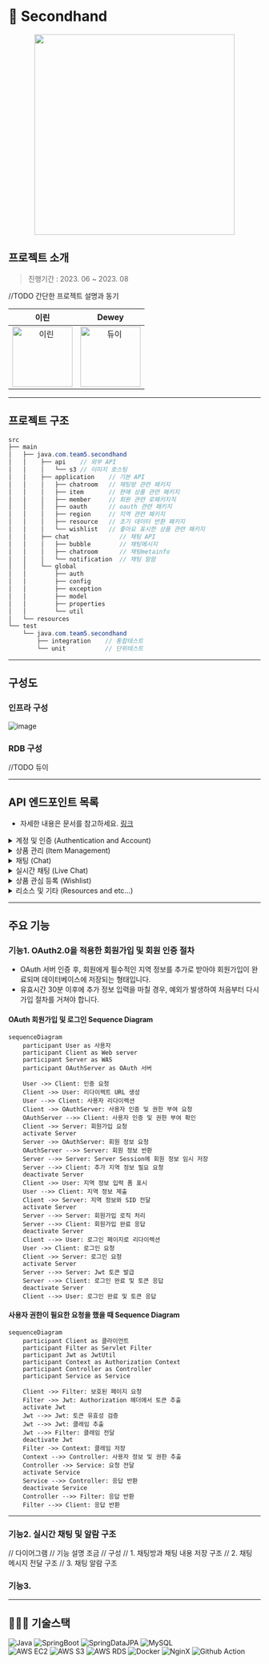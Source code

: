 # 👫 Secondhand

<p align="center"><img src="https://github.com/masters2023-2nd-project-05/second-hand/assets/107349637/a9b41627-4e9c-4efd-8435-3366f50e17e8" width=400></p>

## 프로젝트 소개
>  진행기간 : 2023. 06 ~ 2023. 08

//TODO 간단한 프로젝트 설명과 동기

| 이린 | Dewey |
|:--:|:--:|
|<img src="https://avatars.githubusercontent.com/u/103120173?v=4" alt="이린" width="120" height="120">|<img src="https://avatars.githubusercontent.com/u/115435482?v=4" alt="듀이" width="120" height="120">|

---
## 프로젝트 구조
```java
src
├── main
│   ├── java.com.team5.secondhand
│   │    ├── api    // 외부 API
│   │    │   └── s3 // 이미지 호스팅
│   │    ├── application    // 기본 API
│   │    │   ├── chatroom   // 채팅방 관련 패키지
│   │    │   ├── item       // 판매 상품 관련 패키지
│   │    │   ├── member     // 회원 관련 로패키지직
│   │    │   ├── oauth      // oauth 관련 패키지
│   │    │   ├── region     // 지역 관련 패키지
│   │    │   ├── resource   // 초기 데이터 반환 패키지
│   │    │   └── wishlist   // 좋아요 표시한 상품 관련 패키지
│   │    ├── chat              // 채팅 API
│   │    │   ├── bubble        // 채팅메시지
│   │    │   ├── chatroom      // 채팅metainfo
│   │    │   └── notification  // 채팅 알람
│   │    └── global
│   │        ├── auth
│   │        ├── config
│   │        ├── exception
│   │        ├── model
│   │        ├── properties
│   │        └── util
│   └── resources
└── test
    └── java.com.team5.secondhand
        ├── integration    // 통합테스트
        └── unit           // 단위테스트
```

---
## 구성도
### 인프라 구성
![image](https://github.com/masters2023-2nd-project-05/second-hand-BE/assets/103120173/9e6093ce-7618-411d-8ddf-738070a21865)

### RDB 구성
//TODO 듀이

---
## API 엔드포인트 목록
- 자세한 내용은 문서를 참고하세요. [링크](https://documenter.getpostman.com/view/27928775/2s9Y5Wy4Jc)

<details><summary>계정 및 인증 (Authentication and Account)</summary>
 
| 설명                                     | HTTP 메서드 | 엔드포인트                    |
|------------------------------------------|-------------|------------------------------|
| 사용자는 로그아웃 할 수 있다.             | GET         | /logout                      |
| 사용자는 OAuth를 통해 로그인 할 수 있다.  | GET         | /git/login?code={string}&env={PROD} |
| 사용자는 회원가입을 할 수 있다 (Github/일반 가입). | POST | /join |
| 사용자는 아이디 중복확인을 할 수 있다.     | GET         | /join/availability?memberId={memberId} |
| 사용자는 로그인을 할 수 있다.             | POST        | /login                       |
| 사용자는 프로필 사진을 설정할 수 있다.    | PATCH       | /members/image               |

</details>

<details><summary>상품 관리 (Item Management)</summary>

| 설명                                       | HTTP 메서드 | 엔드포인트                             |
|--------------------------------------------|-------------|---------------------------------------|
| 사용자는 새로운 상품을 등록할 수 있다.    | POST        | /items                               |
| 판매자는 상품 정보를 수정할 수 있다.     | PUT         | /items/{id}                          |
| 사용자는 상품의 상세 정보를 볼 수 있다.  | GET         | /items/{id}                          |
| 판매자는 판매중인 판매 상품 목록에서 글을 삭제할 수 있다. | DELETE | /items/{id}                          |
| 판매자는 상품 판매 상태만 별도로 수정할 수 있다. | PATCH | /items/{id}/status                  |
| 사용자는 자신의 동네의 상품 목록을 볼 수 있다. | GET | /items?page={number}&region={id}    |
| 사용자는 자신의 동네의 상품 목록을 특정 카테고리별로 볼 수 있다. | GET | /items?page={number}&region={id}&category={id} |
| 사용자는 자신의 동네의 판매중인 카테고리 목록을 볼 수 있다. | GET | /items/categories?regionId={id}   |
| 사용자는 상품 이미지를 첨부할 수 있다.    | POST        | /items/image                         |
| 사용자는 자신이 판매완료한 상품 목록을 볼 수 있다. | GET | /items/mine?page={number}&isSales={boolean} |
| 사용자는 자신이 판매중인 상품 목록을 볼 수 있다. | GET | /items/mine?page={number}&isSales={boolean} |

</details>

<details><summary>채팅 (Chat)</summary>

| 설명                                       | HTTP 메서드 | 엔드포인트                            |
|--------------------------------------------|-------------|--------------------------------------|
| 구매자는 판매자에게 판매상품에 대한 채팅을 생성할 수 있다. | POST | /chats                           |
| 사용자는 나의 채팅 내역을 모두 볼 수 있다. | GET | /chats?page={number}&itemId={number} |
| 사용자는 아이템 상세보기에서 채팅방에 입장할 수 있다. | GET | /chats/items/{itemId}             |
| 사용자는 나의 채팅 내역의 알림을 받을 수 있다. | GET | /chats/subscribe                   |
| 사용자는 채팅방에서 나갈 수 있다 (삭제). | DELETE | /chats/{chatId}                  |
| 사용자는 대화하던 채팅방에 다시 입장할 수 있다. | GET | /chats/{chatId}                   |
| 사용자는 아이템에 대한 이전 채팅 로그를 알 수 있다. | GET | /chats/{chatId}/logs?page={number} |

</details>

<details><summary>실시간 채팅 (Live Chat)</summary>

- 웹소켓 프로토콜입니다.

| 설명                            | 엔드포인트                     |
|-------------------------------|------------------------------|
| 사용자는 채팅 소켓을 연결할 수 있다. | /chat                          |
| 사용자는 채팅방에 입장할 수 있다. (subscribe) | /sub/{chatroomId} |
| 사용자는 채팅방에 메시지를 보낼 수 있다. (publish) | /pub/message             |
 
</details>

<details><summary>상품 관심 등록 (Wishlist)</summary>

| 설명                                       | HTTP 메서드 | 엔드포인트                             |
|--------------------------------------------|-------------|---------------------------------------|
| 사용자는 관심상품으로 등록한 글의 목록 전체를 볼 수 있다. | GET | /wishlist?page={number} |
| 사용자는 관심상품으로 등록한 글의 목록을 카테고리별로 볼 수 있다. | GET | /wishlist?page={number}&category={id} |
| 사용자는 관심상품으로 등록한 아이템의 카테고리 목록을 볼 수 있다. | GET | /wishlist/categories |
| 사용자는 상품을 관심상품으로 등록할 수 있다 (좋아요 누르기). | POST | /wishlist/like |
| 사용자는 관심상품을 관심상품 목록에서 삭제할 수 있다 (좋아요 해제). | DELETE | /wishlist/like?itemId={number} |

</details>


<details><summary>리소스 및 기타 (Resources and etc...)</summary>

| 설명                                       | HTTP 메서드 | 엔드포인트                             |
|--------------------------------------------|-------------|---------------------------------------|
| 사용자는 동네 명단을 볼 수 있다. | GET | /regions?address={string} |
| 초기 데이터를 받을 수 있다. | GET | /resources |
| 사용자는 카테고리 리소스 정보를 받을 수 있다. | GET | /resources/categories |

 </details>

---
## 주요 기능
### 기능1. OAuth2.0을 적용한 회원가입 및 회원 인증 절차
- OAuth 서버 인증 후, 회원에게 필수적인 지역 정보를 추가로 받아야 회원가입이 완료되며 데이터베이스에 저장되는 형태입니다.
- 유효시간 30분 이후에 추가 정보 입력을 마칠 경우, 예외가 발생하여 처음부터 다시 가입 절차를 거쳐야 합니다.

#### OAuth 회원가입 및 로그인 Sequence Diagram
```mermaid
sequenceDiagram
    participant User as 사용자
    participant Client as Web server
    participant Server as WAS
    participant OAuthServer as OAuth 서버

    User ->> Client: 인증 요청
    Client ->> User: 리다이렉트 URL 생성
    User -->> Client: 사용자 리다이렉션
    Client ->> OAuthServer: 사용자 인증 및 권한 부여 요청
    OAuthServer -->> Client: 사용자 인증 및 권한 부여 확인
    Client ->> Server: 회원가입 요청
    activate Server
    Server ->> OAuthServer: 회원 정보 요청
    OAuthServer -->> Server: 회원 정보 반환
    Server -->> Server: Server Session에 회원 정보 임시 저장
    Server -->> Client: 추가 지역 정보 필요 요청
    deactivate Server
    Client ->> User: 지역 정보 입력 폼 표시
    User -->> Client: 지역 정보 제출
    Client ->> Server: 지역 정보와 SID 전달
    activate Server
    Server -->> Server: 회원가입 로직 처리
    Server -->> Client: 회원가입 완료 응답
    deactivate Server
    Client -->> User: 로그인 페이지로 리다이렉션
    User ->> Client: 로그인 요청
    Client ->> Server: 로그인 요청
    activate Server
    Server -->> Server: Jwt 토큰 발급
    Server -->> Client: 로그인 완료 및 토큰 응답
    deactivate Server
    Client -->> User: 로그인 완료 및 토큰 응답
```

#### 사용자 권한이 필요한 요청을 했을 때 Sequence Diagram
```mermaid
sequenceDiagram
    participant Client as 클라이언트
    participant Filter as Servlet Filter
    participant Jwt as JwtUtil
    participant Context as Authorization Context
    participant Controller as Controller
    participant Service as Service

    Client ->> Filter: 보호된 페이지 요청
    Filter ->> Jwt: Authorization 헤더에서 토큰 추출
    activate Jwt
    Jwt -->> Jwt: 토큰 유효성 검증
    Jwt -->> Jwt: 클레임 추출
    Jwt -->> Filter: 클레임 전달
    deactivate Jwt
    Filter ->> Context: 클레임 저장
    Context -->> Controller: 사용자 정보 및 권한 추출
    Controller ->> Service: 요청 전달
    activate Service
    Service -->> Controller: 응답 반환
    deactivate Service
    Controller -->> Filter: 응답 반환
    Filter -->> Client: 응답 반환
```

---

### 기능2. 실시간 채팅 및 알람 구조
// 다이어그램
// 기능 설명 조금
// 구성
// 1. 채팅방과 채팅 내용 저장 구조
// 2. 채팅 메시지 전달 구조
// 3. 채팅 알람 구조

### 기능3. 


---
## 🧑🏻‍💻 기술스택
![Java](https://img.shields.io/badge/-Java-007396?style=flat&logo=Java&logoColor=white)
![SpringBoot](https://img.shields.io/badge/-Spring_Boot-6DB33F?style=flat&logo=Spring-Boot&logoColor=white)
![SpringDataJPA](https://img.shields.io/badge/-Spring_Data_JPA-6DB33F?style=flat&logo=Spring&logoColor=white)
![MySQL](https://img.shields.io/badge/-MySQL-4479A1?style=flat&logo=MySQL&logoColor=white)   
![AWS EC2](https://img.shields.io/badge/-AWS_EC2-232F3E?style=flat&logo=Amazon-AWS&logoColor=white)
![AWS S3](https://img.shields.io/badge/-AWS_S3-569A31?style=flat&logo=Amazon-S3&logoColor=white)
![AWS RDS](https://img.shields.io/badge/-AWS_RDS-232F3E?style=flat&logo=Amazon-AWS&logoColor=white)
![Docker](https://img.shields.io/badge/-Docker-2496ED?style=flat&logo=Docker&logoColor=white)
![NginX](https://img.shields.io/badge/-NginX-269539?style=flat&logo=Nginx&logoColor=white)
![Github Action](https://img.shields.io/badge/-Github_Action-2088FF?style=flat&logo=Github-Action&logoColor=white)
